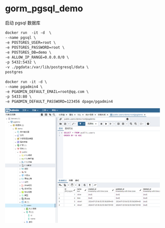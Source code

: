 # gorm_pgsql_demo

启动 pgsql 数据库
```
docker run  -it -d  \
--name pgsql \
-e POSTGRES_USER=root \
-e POSTGRES_PASSWORD=root \
-e POSTGRES_DB=demo \
-e ALLOW_IP_RANGE=0.0.0.0/0 \
-p 5432:5432 \
-v ./pgdata:/var/lib/postgresql/data \
postgres

docker run -it -d \
--name pgadmin4 \
-e PGADMIN_DEFAULT_EMAIL=root@qq.com \
-p 5433:80 \
-e PGADMIN_DEFAULT_PASSWORD=123456 dpage/pgadmin4

```

![Alt text](image.png)
